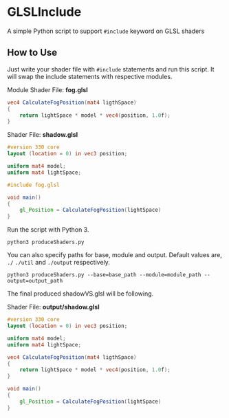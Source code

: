 # GLSLInclude
A simple Python script to support `#include` keyword on GLSL shaders

## How to Use
Just write your shader file with `#include` statements and run this script. It will swap the include statements with respective modules.

Module Shader File: **fog.glsl**
```glsl
vec4 CalculateFogPosition(mat4 ligthSpace)
{
    return lightSpace * model * vec4(position, 1.0f);
}
```

Shader File: **shadow.glsl**
```glsl
#version 330 core
layout (location = 0) in vec3 position;

uniform mat4 model;
uniform mat4 lightSpace;

#include fog.glsl

void main()
{
    gl_Position = CalculateFogPosition(lightSpace)
}
```

Run the script with Python 3.


```shell
python3 produceShaders.py
```
You can also specify paths for base, module and output. Default values are, `./` `./util` and `./output` respectively.

```shell
python3 produceShaders.py --base=base_path --module=module_path --output=output_path
```

The final produced shadowVS.glsl will be following.

Shader File: **output/shadow.glsl**
```glsl
#version 330 core
layout (location = 0) in vec3 position;

uniform mat4 model;
uniform mat4 lightSpace;

vec4 CalculateFogPosition(mat4 ligthSpace)
{
    return lightSpace * model * vec4(position, 1.0f);
}

void main()
{
    gl_Position = CalculateFogPosition(lightSpace)
}
```
